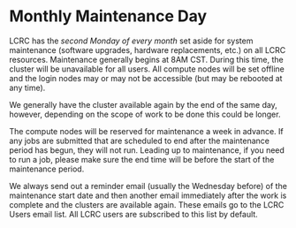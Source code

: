 # Monthly Maintenance Day

LCRC has the *second Monday of every month* set aside for system maintenance (software upgrades, hardware replacements, etc.) on all LCRC resources. Maintenance generally begins at 8AM CST. During this time, the cluster will be unavailable for all users. All compute nodes will be set offline and the login nodes may or may not be accessible (but may be rebooted at any time).

We generally have the cluster available again by the end of the same day, however, depending on the scope of work to be done this could be longer.

The compute nodes will be reserved for maintenance a week in advance. If any jobs are submitted that are scheduled to end after the maintenance period has begun, they will not run. Leading up to maintenance, if you need to run a job, please make sure the end time will be before the start of the maintenance period.

We always send out a reminder email (usually the Wednesday before) of the maintenance start date and then another email immediately after the work is complete and the clusters are available again. These emails go to the LCRC Users email list. All LCRC users are subscribed to this list by default.
